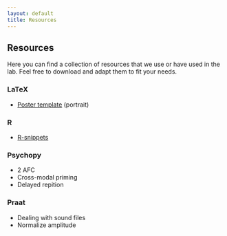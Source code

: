 ```yaml
---
layout: default
title: Resources
---
```


## Resources

Here you can find a collection of resources that we use or have used in the lab. Feel free to download and adapt them to fit your needs.

### LaTeX

- [Poster template](latex_poster.zip) (portrait)

### R

- [R-snippets][R-snippets]

### Psychopy

- 2 AFC
- Cross-modal priming
- Delayed repition

### Praat

- Dealing with sound files
- Normalize amplitude




[R-snippets]: https://sublime.wbond.net/packages/R-snippets

